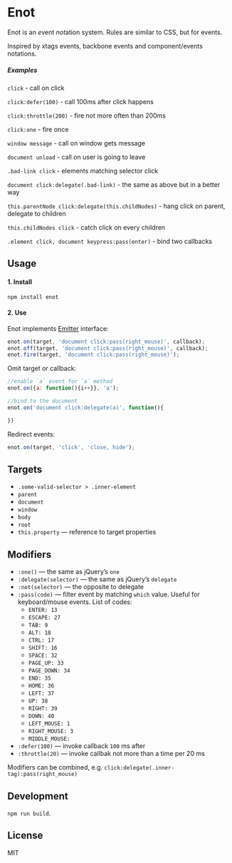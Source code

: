 # Enot

Enot is an <em>e</em>vent <em>not</em>ation system. Rules are similar to CSS, but for events.

Inspired by xtags events, backbone events and component/events notations.


##### Examples

`click` - call on click

`click:defer(100)` - call 100ms after click happens

`click:throttle(200)` - fire not more often than 200ms

`click:one` - fire once

<!-- `keypress:pass(ctrl + alt + del)` - catch windows task manager call -->

<!-- `keypress:pass(/y/i) + keypress:pass(/e/i) + keypress:pass(/s/i)` - catch user’s consent. -->

<!-- `touch` - normalized crossbrowser gesture -->

`window message` - call on window gets message

`document unload` - call on user is going to leave

`.bad-link click` - elements matching selector click

`document click:delegate(.bad-link)` - the same as above but in a better way

`this.parentNode click:delegate(this.childNodes)` - hang click on parent, delegate to children

`this.childNodes click` - catch click on every children

`.element click, document keypress:pass(enter)` - bind two callbacks

<!-- `all` - call on any event -->


## Usage

#### 1. Install

`npm install enot`


#### 2. Use

Enot implements [Emitter](https://github.com/component/emitter) interface:

```js
enot.on(target, 'document click:pass(right_mouse)', callback);
enot.off(target, 'document click:pass(right_mouse)', callback);
enot.fire(target, 'document click:pass(right_mouse)');
```

Omit target or callback:
```js
//enable `a` event for `a` method
enot.on({a: function(){i++}}, 'a');

//bind to the document
enot.on('document click:delegate(a)', function(){

})
```

Redirect events:
```js
enot.on(target, 'click', 'close, hide');
```

## Targets

* `.some-valid-selector > .inner-element`
* `parent`
* `document`
* `window`
* `body`
* `root`
* `this.property` — reference to target properties


## Modifiers

* `:one()` — the same as jQuery’s `one`
* `:delegate(selector)` — the same as jQuery’s `delegate`
* `:not(selector)` — the opposite to delegate
* `:pass(code)` — filter event by matching `which` value. Useful for keyboard/mouse events.	List of codes:
	* `ENTER: 13`
	* `ESCAPE: 27`
	* `TAB: 9`
	* `ALT: 18`
	* `CTRL: 17`
	* `SHIFT: 16`
	* `SPACE: 32`
	* `PAGE_UP: 33`
	* `PAGE_DOWN: 34`
	* `END: 35`
	* `HOME: 36`
	* `LEFT: 37`
	* `UP: 38`
	* `RIGHT: 39`
	* `DOWN: 40`
	* `LEFT_MOUSE: 1`
	* `RIGHT_MOUSE: 3`
	* `MIDDLE_MOUSE: `
* `:defer(100)` — invoke callback `100` ms after
* `:throttle(20)` — invoke callbak not more than a time per 20 ms

Modifiers can be combined, e.g. `click:delegate(.inner-tag):pass(right_mouse)`


## Development

`npm run build`.


## License

MIT